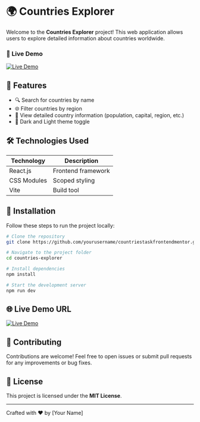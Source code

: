 # 🌍 Countries Explorer

Welcome to the **Countries Explorer** project! This web application allows users to explore detailed information about countries worldwide.

### 🔗 Live Demo
[![Live Demo](https://img.shields.io/badge/Live-Demo-blue?style=for-the-badge)](https://countriestaskfrontendmentor.vercel.app/)

## 📌 Features
- 🔍 Search for countries by name
- 🌐 Filter countries by region
- 📄 View detailed country information (population, capital, region, etc.)
- 🌙 Dark and Light theme toggle

## 🛠️ Technologies Used
| Technology     | Description                |
|---------------|---------------------------|
| React.js      | Frontend framework       |
| CSS Modules   | Scoped styling          |
| Vite          | Build tool             |

## 🚀 Installation
Follow these steps to run the project locally:

```bash
# Clone the repository
git clone https://github.com/yourusername/countriestaskfrontendmentor.git

# Navigate to the project folder
cd countries-explorer

# Install dependencies
npm install

# Start the development server
npm run dev
```

## 🌐 Live Demo URL
[![Live Demo](https://img.shields.io/badge/Live-Demo-blue?style=for-the-badge)](https://countriestaskfrontendmentor.vercel.app/)

## 🤝 Contributing
Contributions are welcome! Feel free to open issues or submit pull requests for any improvements or bug fixes.

## 📄 License
This project is licensed under the **MIT License**.

---
Crafted with ❤️ by [Your Name]

